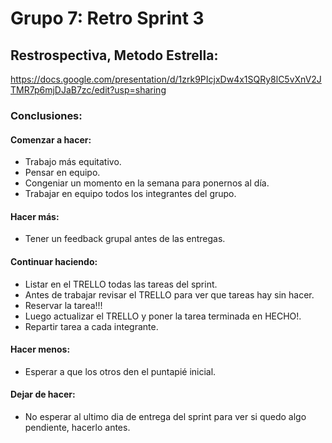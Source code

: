# Grupo 7: Retro Sprint 3


## Restrospectiva, Metodo Estrella:

https://docs.google.com/presentation/d/1zrk9PIcjxDw4x1SQRy8lC5vXnV2JTMR7p6mjDJaB7zc/edit?usp=sharing


### Conclusiones:

#### Comenzar a hacer:
* Trabajo más equitativo.
* Pensar en equipo.
* Congeniar un momento en la semana para ponernos al día.
* Trabajar en equipo todos los integrantes del grupo.

#### Hacer más:
* Tener un feedback grupal antes de las entregas.

#### Continuar haciendo:
* Listar en el TRELLO todas las tareas del sprint.
* Antes de trabajar revisar el TRELLO para ver que tareas hay sin hacer.
* Reservar la tarea!!!
* Luego actualizar el TRELLO y poner la tarea terminada en HECHO!.
* Repartir tarea a cada integrante.

#### Hacer menos:
* Esperar a que los otros den el puntapié inicial.

#### Dejar de hacer:
* No esperar al ultimo dia de entrega del sprint para ver si quedo algo pendiente, hacerlo antes.
